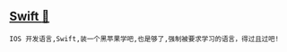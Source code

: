 <a id="top" href="#top">Swift  :maple_leaf:</a> 
----
`IOS 开发语言,Swift,装一个黑苹果学吧,也是够了,强制被要求学习的语言，得过且过吧!`







